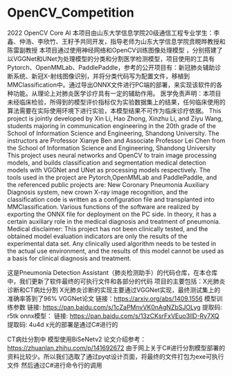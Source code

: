 # OpenCV_Competition
2022 OpenCV Core AI
    本项目由山东大学信息学院20级通信工程专业学生：李鑫、仲浩、李欣竹、王籽予共同开发，指导老师为山东大学信息学院贲睍晔教授和陈雷副教授
    本项目通过使用神经网络和OpenCV训练图像处理模型 ，分别搭建了以VGGNet和UNet为处理模型的分类和分割医学检测模型，项目使用的工具有Pytorch、OpenMMLab、PaddlePaddle，参考的公开项目有：新冠肺炎辅助诊断系统、新冠X-射线图像识别，并将分类代码写为配置文件，移植到MMClassification中。通过导出ONNX文件进行PC端的部署，来实现该软件的各种功能。从理论上对肺炎医学诊疗具有一定的辅助作用。
    医学免责声明：本项目未经临床检验，所得到的模型评价指标仅为实验数据集上的结果，任何临床使用的算法需要在实际使用环境下进行实验，本模型结果不可作为临床诊疗依据。
    This project is jointly developed by Xin Li, Hao Zhong, Xinzhu Li, and Ziyu Wang, students majoring in communication engineering in the 20th grade of the School of Information Science and Engineering, Shandong University. The instructors are Professor Xianye Ben and Associate Professor Lei Chen from the School of Information Science and Engineering, Shandong University
    This project uses neural networks and OpenCV to train image processing models, and builds classification and segmentation medical detection models with VGGNet and UNet as processing models respectively. The tools used in the project are Pytorch,OpenMMLab and PaddlePaddle, and the referenced public projects are: New Coronary Pneumonia Auxiliary Diagnosis system, new crown X-ray image recognition, and the classification code is written as a configuration file and transplanted into MMClassification. Various functions of the software are realized by exporting the ONNX file for deployment on the PC side. In theory, it has a certain auxiliary role in the medical diagnosis and treatment of pneumonia.
    Medical disclaimer: This project has not been clinically tested, and the obtained model evaluation indicators are only the results of the experimental data set. Any clinically used algorithm needs to be tested in the actual use environment, and the results of this model cannot be used as a basis for clinical diagnosis and treatment.

这是Pneumonia Detection Assistant（肺炎检测助手）的代码仓库，在本仓库中，我们更新了软件最终的可执行文件和各部分的代码
项目的主要包括：X光肺炎诊断和CT病灶分割
X光肺炎诊断的实现主要通过VGGNet实现，最终测试集上的准确率答到了96%
VGGNet论文
链接：https://arxiv.org/abs/1409.1556
模型训练参数
链接: https://pan.baidu.com/s/1cZaPMnvVK0nAgNZbSJOLyg 提取码: r5tk 
onnx模型：
链接: https://pan.baidu.com/s/13zCKsrFxVEuo3llD-Ry7XQ 提取码: 4u4d 
x光的部署是通过C#进行的

CT病灶分割中
模型使用BiSeNetv2
论文介绍参考：https://zhuanlan.zhihu.com/p/141692672
由于网上关于C#进行分割模型部署的资料比较少。所以我们选取了通过pyqt设计页面，将最终的文件打包为exe可执行文件
然后通过C#进行命令行的调用
